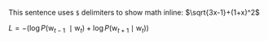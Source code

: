 This sentence uses `$` delimiters to show math inline:  $\sqrt{3x-1}+(1+x)^2$

$L=-(\log P(\mathrm{w}_{t-1}\ \mid \mathrm{w}_t) + \log P(\mathrm{w}_{t+1} \mid \mathrm{w}_t))$
